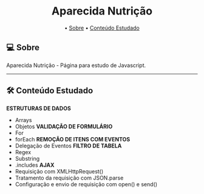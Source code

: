 <h1 align="center">
    Aparecida Nutrição
</h1>

<p align="center">
 • <a href="#-about">Sobre</a> 
 • <a href="#-tech-stack">Conteúdo Estudado</a>  
</p>

## 💻 Sobre

Aparecida Nutrição - Página para estudo de Javascript.

---

## 🛠 Conteúdo Estudado

**ESTRUTURAS DE DADOS**
  -   Arrays
  -   Objetos
**VALIDAÇÃO DE FORMULÁRIO**
  -   For
  -   forEach
**REMOÇÃO DE ITENS COM EVENTOS**
  -   Delegação de Eventos
**FILTRO DE TABELA**
  -   Regex
  -   Substring
  -   .includes
**AJAX**
  -   Requisição com XMLHttpRequest()
  -   Tratamento da requisição com JSON.parse
  -   Configuração e envio de requisição com open() e send() 
